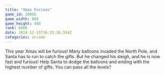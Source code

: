 ```yaml
---
title: "Xmas Furious"
game_id: 20056
game_width: 860
game_height: 480
rank: 6000
date: 2014-12-15T16:25:36.554Z
categories: arcade
---
```

This year Xmas will be furious! Many balloons invaded the North Pole, and Santa has to run to catch the gifts. But he changed his sleigh, and he is now fast and furious! Help Santa to dodge the balloons and ending with the highest number of gifts. You can pass all the levels?